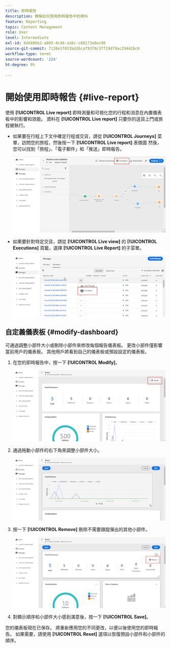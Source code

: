 ```yaml
---
title: 即時報告
description: 瞭解如何使用即時報告中的資料
feature: Reporting
topic: Content Management
role: User
level: Intermediate
exl-id: 8dd48bb2-a805-4c46-a16c-c68173a9ac08
source-git-commit: 7138e1f031bd26caf9379c3ff19d79ac29442bc6
workflow-type: tm+mt
source-wordcount: '224'
ht-degree: 0%

---
```


# 開始使用即時報告 {#live-report}

使用 **[!UICONTROL Live report]** 即時測量和可視化您的行程和消息在內置儀表板中的影響和效能。
資料在 **[!UICONTROL Live report]** 只要你的送貨上門或旅程被執行。

* 如果要在行程上下文中確定行程或交貨，請從 **[!UICONTROL Journeys]** 菜單，訪問您的旅程，然後按一下 **[!UICONTROL Live report]** 表徵圖 然後，您可以找到「旅程」、「電子郵件」和「推送」即時報告。

   ![](../assets/report_journey.png)

* 如果要針對特定交貨，請從 **[!UICONTROL Live view]** 的 **[!UICONTROL Executions]** 頁籤，選擇 **[!UICONTROL Live Report]** 的子菜單。

   ![](../assets/report_2.png)

## 自定義儀表板 {#modify-dashboard}

可通過調整小部件大小或刪除小部件來修改每個報告儀表板。 更改小部件僅影響當前用戶的儀表板。 其他用戶將看到自己的儀表板或預設設定的儀表板。

1. 在您的即時報告中，按一下 **[!UICONTROL Modify]**。

   ![](../assets/report_modify_1.png)

1. 通過拖動小部件的右下角來調整小部件大小。

   ![](../assets/report_modify_2.png)

1. 按一下 **[!UICONTROL Remove]** 刪除不需要跟蹤彈出的其他小部件。

   ![](../assets/report_modify_3.png)

1. 對顯示順序和小部件大小感到滿意後，按一下 **[!UICONTROL Save]**。

您的儀表板現在已保存。 將重新應用您的不同更改，以便以後使用您的即時報告。 如果需要，請使用 **[!UICONTROL Reset]** 選項以恢復預設小部件和小部件的順序。
